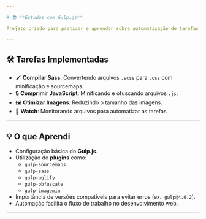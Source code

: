 ```yaml
---

# 📚 **Estudos com Gulp.js**

Projeto criado para praticar e aprender sobre automatização de tarefas com **Gulp.js**.  

---
```


## 🛠️ **Tarefas Implementadas**
- 🖌️ **Compilar Sass**: Convertendo arquivos `.scss` para `.css` com minificação e sourcemaps.  
- 🔒 **Comprimir JavaScript**: Minificando e ofuscando arquivos `.js`.  
- 🖼️ **Otimizar Imagens**: Reduzindo o tamanho das imagens.  
- 👀 **Watch**: Monitorando arquivos para automatizar as tarefas.  

---

## 💡 **O que Aprendi**
- Configuração básica do **Gulp.js**.
- Utilização de **plugins** como:
  - `gulp-sourcemaps`
  - `gulp-sass`
  - `gulp-uglify`
  - `gulp-obfuscate`
  - `gulp-imagemin`
- Importância de versões compatíveis para evitar erros (ex.: `gulp@4.0.2`).  
- Automação facilita o fluxo de trabalho no desenvolvimento web.  

---

